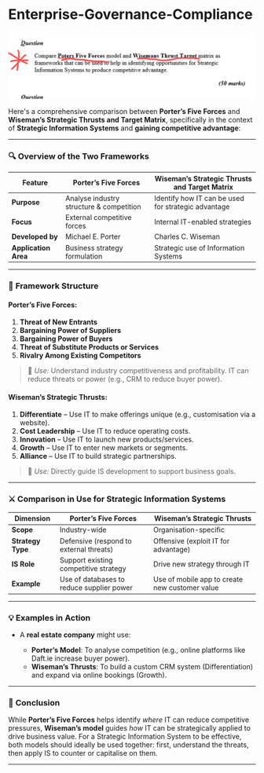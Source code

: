 # Enterprise-Governance-Compliance

![alt text](image.png)

Here's a comprehensive comparison between **Porter’s Five Forces** and **Wiseman’s Strategic Thrusts and Target Matrix**, specifically in the context of **Strategic Information Systems** and **gaining competitive advantage**:

---

### 🔍 **Overview of the Two Frameworks**

| Feature              | **Porter’s Five Forces**                 | **Wiseman’s Strategic Thrusts and Target Matrix**   |
| -------------------- | ---------------------------------------- | --------------------------------------------------- |
| **Purpose**          | Analyse industry structure & competition | Identify how IT can be used for strategic advantage |
| **Focus**            | External competitive forces              | Internal IT-enabled strategies                      |
| **Developed by**     | Michael E. Porter                        | Charles C. Wiseman                                  |
| **Application Area** | Business strategy formulation            | Strategic use of Information Systems                |

---

### 🧱 **Framework Structure**

#### **Porter’s Five Forces:**

1. **Threat of New Entrants**
2. **Bargaining Power of Suppliers**
3. **Bargaining Power of Buyers**
4. **Threat of Substitute Products or Services**
5. **Rivalry Among Existing Competitors**

> 🔹 *Use:* Understand industry competitiveness and profitability. IT can reduce threats or power (e.g., CRM to reduce buyer power).

#### **Wiseman’s Strategic Thrusts:**

1. **Differentiate** – Use IT to make offerings unique (e.g., customisation via a website).
2. **Cost Leadership** – Use IT to reduce operating costs.
3. **Innovation** – Use IT to launch new products/services.
4. **Growth** – Use IT to enter new markets or segments.
5. **Alliance** – Use IT to build strategic partnerships.

> 🔹 *Use:* Directly guide IS development to support business goals.

---

### ⚔️ **Comparison in Use for Strategic Information Systems**

| Dimension         | **Porter’s Five Forces**                  | **Wiseman’s Strategic Thrusts**                |
| ----------------- | ----------------------------------------- | ---------------------------------------------- |
| **Scope**         | Industry-wide                             | Organisation-specific                          |
| **Strategy Type** | Defensive (respond to external threats)   | Offensive (exploit IT for advantage)           |
| **IS Role**       | Support existing competitive strategy     | Drive new strategy through IT                  |
| **Example**       | Use of databases to reduce supplier power | Use of mobile app to create new customer value |

---

### 💡 **Examples in Action**

* A **real estate company** might use:

  * **Porter’s Model**: To analyse competition (e.g., online platforms like Daft.ie increase buyer power).
  * **Wiseman’s Thrusts**: To build a custom CRM system (Differentiation) and expand via online bookings (Growth).

---

### 🏁 **Conclusion**

While **Porter’s Five Forces** helps identify *where* IT can reduce competitive pressures, **Wiseman’s model** guides *how* IT can be strategically applied to drive business value. For a Strategic Information System to be effective, both models should ideally be used together: first, understand the threats, then apply IS to counter or capitalise on them.

---